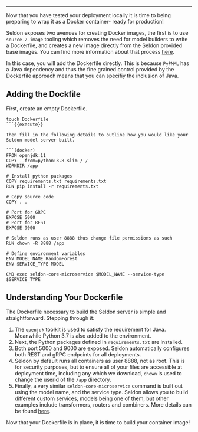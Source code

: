 ----

Now that you have tested your deployment locally it is time to being preparing to wrap it as a Docker container- ready for production!

Seldon exposes two avenues for creating Docker images, the first is to use `source-2-image` tooling which removes the need for model builders to write a Dockerfile, and creates a new image directly from the Seldon provided base images. You can find more information about that process [here](https://docs.seldon.io/projects/seldon-core/en/stable/python/python_wrapping_s2i.html).

In this case, you will add the Dockerfile directly. This is because `PyPMML` has a Java dependency and thus the fine grained control provided by the Dockerfile approach means that you can specifiy the inclusion of Java.

## Adding the Dockfile

First, create an empty Dockerfile.

```(bash)
touch Dockerfile
```{{execute}}

Then fill in the following details to outline how you would like your Seldon model server built. 

```(docker)
FROM openjdk:11
COPY --from=python:3.8-slim / /
WORKDIR /app

# Install python packages
COPY requirements.txt requirements.txt
RUN pip install -r requirements.txt

# Copy source code
COPY . .

# Port for GRPC
EXPOSE 5000
# Port for REST
EXPOSE 9000

# Seldon runs as user 8888 thus change file permissions as such
RUN chown -R 8888 /app

# Define environment variables
ENV MODEL_NAME RandomForest
ENV SERVICE_TYPE MODEL

CMD exec seldon-core-microservice $MODEL_NAME --service-type $SERVICE_TYPE
```

## Understanding Your Dockerfile

The Dockerfile necessary to build the Seldon server is simple and straightforward. Stepping through it:

1. The `openjdk` toolkit is used to satisfy the requirement for Java. Meanwhile Python 3.7 is also added to the environment.
2. Next, the Python packages defined in `requirements.txt` are installed.
3. Both port 5000 and 9000 are exposed. Seldon automatically configures both REST and gRPC endpoints for all deployments.
4. Seldon by default runs all containers as user 8888, not as root. This is for security purposes, but to ensure all of your files are accessible at deployment time, including any which we download, `chown` is used to change the userid of the `/app` directory.
5. Finally, a very similar `seldon-core-microservice` command is built out using the model name, and the service type. Seldon allows you to build different custom services, models being one of them, but other examples include transformers, routers and combiners. More details can be found [here](https://docs.seldon.io/projects/seldon-core/en/stable/python/python_component.html#transformers).

Now that your Dockerfile is in place, it is time to build your container image!
